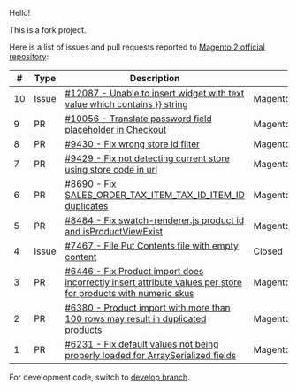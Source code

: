 Hello!

This is a fork project.

Here is a list of issues and pull requests reported to [Magento 2 official repository](https://github.com/magento/magento2):

|#|Type|Description|Related Modules|Status|
|-|----|-----------|---------------|------|
|10|Issue|[#12087 - Unable to insert widget with text value which contains }} string ](https://github.com/magento/magento2/issues/12087)|Magento_Widget|Open|
|9|PR|[#10056 - Translate password field placeholder in Checkout](https://github.com/magento/magento2/pull/10056)|Magento_Checkout|Merged|
|8|PR|[#9430 - Fix wrong store id filter](https://github.com/magento/magento2/pull/9430)|Magento_CatalogSearch|Merged|
|7|PR|[#9429 - Fix not detecting current store using store code in url](https://github.com/magento/magento2/pull/9429)|Magento_Customer,Magento_Checkout|Merged|
|6|PR|[#8690 - Fix SALES_ORDER_TAX_ITEM_TAX_ID_ITEM_ID duplicates](https://github.com/magento/magento2/pull/8690)|Magento_Tax|Merged|
|5|PR|[#8484 - Fix swatch-renderer.js product id and isProductViewExist](https://github.com/magento/magento2/pull/8484)|Magento_Swatches|Merged|
|4|Issue|[#7467 - File Put Contents file with empty content](https://github.com/magento/magento2/issues/7467)|Closed|
|3|PR|[#6446 - Fix Product import does incorrectly insert attribute values per store for products with numeric skus ](https://github.com/magento/magento2/pull/6446)|Magento_CatalogImportExport|Closed|
|2|PR|[#6380 - Product import with more than 100 rows may result in duplicated products](https://github.com/magento/magento2/pull/6380)|Magento_CatalogImportExport|Closed|
|1|PR|[#6231 - Fix default values not being properly loaded for ArraySerialized fields](https://github.com/magento/magento2/pull/6231)|Magento_Config|Closed|


For development code, switch to [develop branch](https://github.com/mimarcel/magento2/tree/develop).
